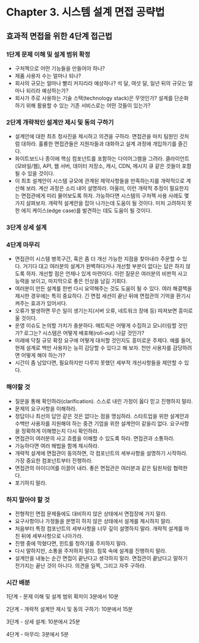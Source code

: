 # Chapter 3. 시스템 설계 면접 공략법

## 효과적 면접을 위한 4단계 접근법

### 1단계 문제 이해 및 설계 범위 확정

- 구처젝으로 어떤 기능들을 만들어야 하나?
- 제품 사용자 수는 얼마나 되나?
- 회사의 규모는 얼마나 빨리 커지리라 예상하나? 석 달, 여섯 달, 일년 뒤의 규모는 얼마나 되리라 예상하는가?
- 회사가 주로 사용하는 기술 스택(technology stack)은 무엇인가? 설계를 단순화하기 위해 활용할 수 있는 기존 서비스로는 어떤 것들이 있는가?

### 2단계 개략적인 설계안 제시 및 동의 구하기

- 설계안에 대한 최초 청사진을 제시하고 의견을 구하라. 면접관을 마치 팀원인 것처럼 대하라. 훌륭한 면접관들은 지원자들과 대화하고 설계 과정에 개입하기를 즐긴다.
- 화이트보드나 종이에 핵심 컴포넌트를 포함하는 다이어그램을 그려라. 클라이언트(모바일/웹), API, 웹 서버, 데이터 저장소, 캐시, CDN, 메시지 큐 같은 것들이 포함될 수 있을 것이다.
- 이 최초 설계안이 시스템 규모에 관계된 제약사항들을 만족하는지를 개략적으로 계산해 보라. 계산 과정은 소리 내어 설명하라. 아울러, 이런 개략적 추정이 필요한지는 면접관에게 미리 물어보도록 하자. 가능하다면 시스템의 구처젝 사용 사례도 몇 가지 살펴보자. 개략적 설계안을 잡아 나가는데 도움이 될 것이다. 미처 고려하지 못한 에지 케이스(edge case)를 발견하는 데도 도움이 될 것이다.

### 3단계 상세 설계

### 4단계 마무리

- 면접관이 시스템 병목구간, 혹은 좀 더 개선 가능한 지점을 찾아내라 주문할 수 있다. 거기다 대고 여러분의 설계가 완벽하다거나 개선할 부분이 없다는 답은 하지 않도록 하자. 개선할 점은 언제나 있게 마련이다. 이런 질문은 여러분의 비판적 사고 능력을 보이고, 마지막으로 좋은 인상을 남길 기회다.
- 여러분이 만든 설계를 한번 다시 요약해주는 것도 도움이 될 수 있다. 여러 해결책을 제시한 경우에는 특히 중요하다. 긴 면접 세션이 끝난 뒤에 면접관의 기억을 환기시켜주는 효과가 있어서다.
- 오류가 발생하면 무슨 일이 생기는지(서버 오류, 네트워크 장애 등) 따져보면 흥미로울 것이다.
- 운영 이슈도 논의할 가치가 충분하다. 메트릭은 어떻게 수집하고 모니터링할 것인가? 로그는? 시스템은 어떻게 배포해(roll-out) 나갈 것인가?
- 미래에 닥칠 규모 확장 요구에 어떻게 대처할 것인지도 흥미로운 주제다. 예를 들어, 현재 설계로 백만 사용자는 능히 감당할 수 있다고 해 보자. 천만 사용자를 감당하려면 어떻게 해야 하는가?
- 시간이 좀 남았다면, 필요하지만 다루지 못했던 세부적 개선사항들을 제안할 수 있다.

### 해야할 것

- 질문을 통해 확인하라(clarification). 스스로 내린 가정이 옳다 믿고 진행하지 말라.
- 문제의 요구사항을 이해하라.
- 정답이나 최선의 답안 같은 것은 없다는 점을 명심하라. 스타트업을 위한 설계안과 수백만 사용자를 지원해야 하는 중견 기업을 위한 설계안이 같을리 없다. 요구사항을 정확하게 이해했는지 다시 확인하라.
- 면접관이 여러분의 사고 흐름을 이해할 수 있도록 하라. 면접관과 소통하라.
- 가능하다면 여러 해법을 함께 제시하라.
- 개략적 설계에 면접관이 동의하면, 각 컴포넌트의 세부사항을 설명하기 시작하라. 가장 중요한 컴포넌트부터 진행하라.
- 면접관의 아이디어를 이끌어 내라. 좋은 면접관은 여러분과 같은 팀원처럼 협력한다.
- 포기하지 말라.

### 하지 말아야 할 것

- 전형적인 면접 문제들에도 대비하지 않은 상태에서 면접장에 가지 말라.
- 요구사항이나 가정들을 분명히 하지 않은 상태에서 설계를 제시하지 말라.
- 처음부터 특정 컴포넌트의 세부사항을 너무 깊이 설명하지 말라. 개략적 설계를 마친 뒤에 세부사항으로 나아가라.
- 진행 중에 막혔다면, 힌트를 청하기를 주저하지 말라.
- 다시 말하지만, 소통을 주저하지 말라. 침묵 속에 설계를 진행하지 말라.
- 설계안을 내놓는 순간 면접이 끝난다고 생각하지 말라. 면접관이 끝났다고 말하기 전가지는 끝난 것이 아니다. 의견을 일찍, 그리고 자주 구하라.

### 시간 배분

1단계 - 문제 이해 및 설계 범위 확저이 3분에서 10분

2단계 - 개략적 설계안 제시 및 동의 구하기: 10분에서 15분

3단계 - 상세 설계: 10분에서 25분

4단계 - 마무리: 3분에서 5분

